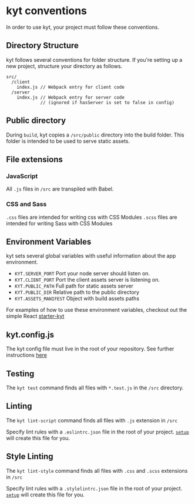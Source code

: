 # kyt conventions

In order to use kyt, your project must follow these conventions.

## Directory Structure

kyt follows several conventions for folder structure. If you're setting up a new project, structure your directory as follows.
```
src/
  /client
    index.js // Webpack entry for client code
  /server
    index.js // Webpack entry for server code
             // (ignored if hasServer is set to false in config)
```

## Public directory

During `build`, kyt copies a `/src/public` directory into the build folder. This folder is intended to be used to serve static assets.

## File extensions

### JavaScript
All `.js` files in `/src` are transpiled with Babel.

### CSS and Sass
`.css` files are intended for writing css with CSS Modules
`.scss` files are intended for writing Sass with CSS Modules

## Environment Variables

kyt sets several global variables with useful information about the app environment.

* `KYT.SERVER_PORT` Port your node server should listen on.
* `KYT.CLIENT_PORT` Port the client assets server is listening on.
* `KYT.PUBLIC_PATH` Full path for static assets server
* `KYT.PUBLIC_DIR` Relative path to the public directory
* `KYT.ASSETS_MANIFEST` Object with build assets paths

For examples of how to use these environment variables, checkout out the simple React [starter-kyt](https://github.com/nytimes/kyt-starter)

## kyt.config.js
The kyt config file must live in the root of your repository.
See further instructions [here](/docs/kytConfig.md)

## Testing
The `kyt test` command finds all files with `*.test.js` in the `/src` directory.

## Linting

The `kyt lint-script` command finds all files with `.js` extension in `/src`

Specify lint rules with a `.eslintrc.json` file in the root of your project. [`setup`](/docs/commands.md#setup) will create this file for you.

## Style Linting
The `kyt lint-style` command finds all files with `.css` and `.scss` extensions in `/src`

Specify lint rules with a `.stylelintrc.json` file in the root of your project. [`setup`](/docs/commands.md#setup) will create this file for you.
